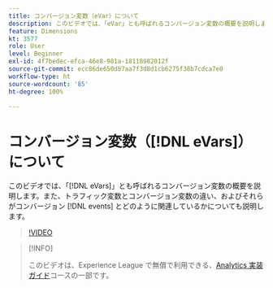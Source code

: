```yaml
---
title: コンバージョン変数（eVar）について
description: このビデオでは、「eVar」とも呼ばれるコンバージョン変数の概要を説明します。また、トラフィック変数とコンバージョン変数の違い、およびそれらがコンバージョンイベントとどのように関連しているかについても説明します。
feature: Dimensions
kt: 3577
role: User
level: Beginner
exl-id: 4f7bedec-efca-46e8-981a-18118982012f
source-git-commit: ecc86de650d87aa7f3d8d1cb6275f38b7cdca7e0
workflow-type: ht
source-wordcount: '85'
ht-degree: 100%

---
```


# コンバージョン変数（[!DNL eVars]）について

このビデオでは、「[!DNL eVars]」とも呼ばれるコンバージョン変数の概要を説明します。また、トラフィック変数とコンバージョン変数の違い、およびそれらがコンバージョン [!DNL events] とどのように関連しているかについても説明します。

>[!VIDEO](https://video.tv.adobe.com/v/28759/?quality=12&learn=on)

>[!INFO]
>
> このビデオは、Experience League で無償で利用できる、[Analytics 実装ガイド](https://experienceleague.adobe.com/?recommended=Analytics-D-1-2019.1)コースの一部です。